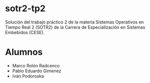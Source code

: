 # sotr2-tp2
Solución del trabajo práctico 2 de la materia Sistemas Operativos en Tiempo Real 2 (SOTR2) de la Carrera de Especialización en Sistemas Embebidos (CESE). 

# Alumnos
- Marco Rolón Radcenco
- Pablo Eduardo Gimenez
- Iván Podoroska
